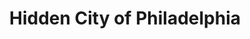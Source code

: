 ---
pid: CH853
title: Hidden City of Philadelphia
location_transcription: Clark Park
zipcode: '19103'
outside_phl: 
neighborhood: Rittenhouse Square,Avenue of The Arts,Logan Square,Fitler Square
age: '25'
age_range: 20-29
instagram: 
image_file_name: CH_853.jpg
proposal_transcription: |-
  An orb made of dark material that shines light in everchanging colors up & out tiny holes over entire surface of the orb. To highlight the dark/ominous/crusty reputation of the city but the light & the beauty of the people within.

  light in changing colors, also comes through all little holes in globe
topic: Philadelphia
topic_summary: '0'
type: Sculpture Statue
keywords_other: light, orb, community
credit: Niki
image_labels: 
twitter: 
facebook: 
permalink: "/monuments/ch853/"
layout: item-page
---